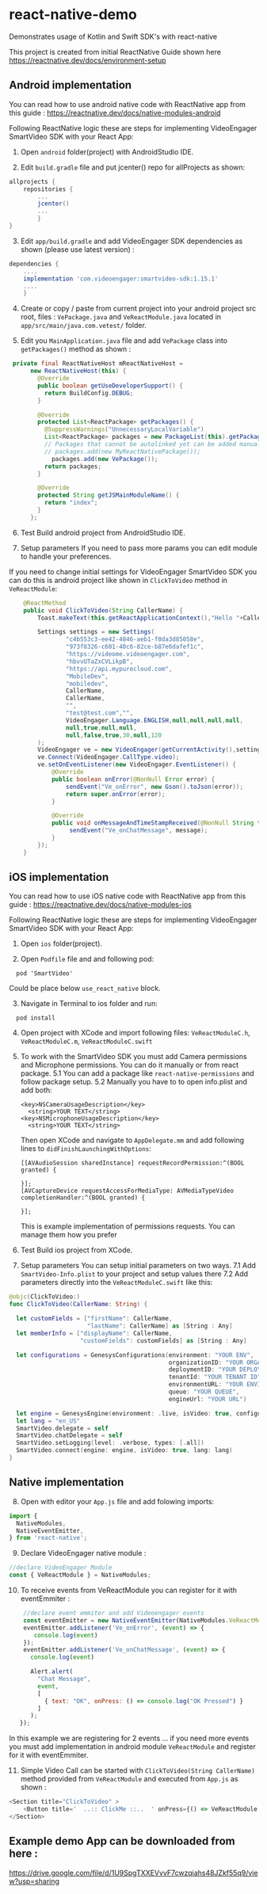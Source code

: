 # react-native-demo
Demonstrates usage of Kotlin and Swift SDK's with react-native

This project is created from initial ReactNative Guide shown here
https://reactnative.dev/docs/environment-setup

## Android implementation
You can read how to use android native code with ReactNative app from this guide : https://reactnative.dev/docs/native-modules-android

Following ReactNative logic these are steps for implementing VideoEngager SmartVideo SDK with your React App:

1. Open `android` folder(project) with AndroidStudio IDE.

2. Edit `build.gradle` file and put jcenter() repo for allProjects as shown:
```gradle
allprojects {
    repositories {
        ...
        jcenter()
        ...
        }
}
```

3. Edit `app/build.gradle` and add VideoEngager SDK dependencies as shown (please use latest version) :
```gradle
dependencies {
    ....
    implementation 'com.videoengager:smartvideo-sdk:1.15.1'
    ....
    }
```
4. Create or copy / paste from current project into your android project src root, files : `VePackage.java` and `VeReactModule.java` located in `app/src/main/java.com.vetest/` folder.

5. Edit you `MainApplication.java` file and add `VePackage` class into `getPackages()` method as shown :
```java
 private final ReactNativeHost mReactNativeHost =
      new ReactNativeHost(this) {
        @Override
        public boolean getUseDeveloperSupport() {
          return BuildConfig.DEBUG;
        }

        @Override
        protected List<ReactPackage> getPackages() {
          @SuppressWarnings("UnnecessaryLocalVariable")
          List<ReactPackage> packages = new PackageList(this).getPackages();
          // Packages that cannot be autolinked yet can be added manually here, for example:
          // packages.add(new MyReactNativePackage());
            packages.add(new VePackage());
          return packages;
        }

        @Override
        protected String getJSMainModuleName() {
          return "index";
        }
      };
```

6. Test Build android project from AndroidStudio IDE.

7. Setup parameters
If you need to pass more params you can edit module to handle your preferences.

If you need to change initial settings for VideoEngager SmartVideo SDK you can do this is android project like shown in `ClickToVideo` method in `VeReactModule`:
```java
    @ReactMethod
    public void ClickToVideo(String CallerName) {
        Toast.makeText(this.getReactApplicationContext(),"Hello "+CallerName,Toast.LENGTH_SHORT).show();

        Settings settings = new Settings(
                "c4b553c3-ee42-4846-aeb1-f0da3d85058e",
                "973f8326-c601-40c6-82ce-b87e6dafef1c",
                "https://videome.videoengager.com",
                "hbvvUTaZxCVLikpB",
                "https://api.mypurecloud.com",
                "MobileDev",
                "mobiledev",
                CallerName,
                CallerName,
                "",
                "test@test.com","",
                VideoEngager.Language.ENGLISH,null,null,null,null,
                null,true,null,null,
                null,false,true,30,null,120
        );
        VideoEngager ve = new VideoEngager(getCurrentActivity(),settings, VideoEngager.Engine.genesys );
        ve.Connect(VideoEngager.CallType.video);
        ve.setOnEventListener(new VideoEngager.EventListener() {
            @Override
            public boolean onError(@NonNull Error error) {
                sendEvent("Ve_onError", new Gson().toJson(error));
                return super.onError(error);
            }

            @Override
            public void onMessageAndTimeStampReceived(@NonNull String timestamp, @NonNull String message) {
                 sendEvent("Ve_onChatMessage", message);
            }
        });
    }
```

## iOS implementation
You can read how to use iOS native code with ReactNative app from this guide : https://reactnative.dev/docs/native-modules-ios

Following ReactNative logic these are steps for implementing VideoEngager SmartVideo SDK with your React App:

1. Open `ios` folder(project).

2. Open `Podfile` file and and following pod:
```
  pod 'SmartVideo'
```
Could be place below `use_react_native` block.

3. Navigate in Terminal to ios folder and run:
```
  pod install
```

4. Open project with XCode and import following files: `VeReactModuleC.h`, `VeReactModuleC.m`, `VeReactModuleC.swift`

5. To work with the SmartVideo SDK you must add Camera permissions and Microphone permissions. You can do it manually or from react package.
  5.1 You can add a package like `react-native-permissions` and follow package setup.
  5.2 Manually you have to to open info.plist and add both:
    ```
    <key>NSCameraUsageDescription</key>
      <string>YOUR TEXT</string>
    <key>NSMicrophoneUsageDescription</key>
      <string>YOUR TEXT</string>
      ```

      Then open XCode and navigate to `AppDelegate.mm` and add following lines to `didFinishLaunchingWithOptions`:
      ```
      [[AVAudioSession sharedInstance] requestRecordPermission:^(BOOL granted) {

      }];
      [AVCaptureDevice requestAccessForMediaType: AVMediaTypeVideo completionHandler:^(BOOL granted) {

      }];
      ```
      This is example implementation of permissions requests. You can manage them how you prefer

6. Test Build ios project from XCode.

7. Setup parameters
You can setup initial parameters on two ways.
  7.1 Add `SmartVideo-Info.plist` to your project and setup values there
  7.2 Add parameters directly into the `VeReactModuleC.swift` like this:
  ```swift
  @objc(ClickToVideo:)
  func ClickToVideo(CallerName: String) {

    let customFields = ["firstName": CallerName,
                        "lastName": CallerName] as [String : Any]
    let memberInfo = ["displayName": CallerName,
                      "customFields": customFields] as [String : Any]

    let configurations = GenesysConfigurations(environment: "YOUR ENV",
                                               organizationID: "YOUR ORGANIZATION ID",
                                               deploymentID: "YOUR DEPLOYMENT ID",
                                               tenantId: "YOUR TENANT ID",
                                               environmentURL: "YOUR ENVIRONMENT URL",
                                               queue: "YOUR QUEUE",
                                               engineUrl: "YOUR URL")

    let engine = GenesysEngine(environment: .live, isVideo: true, configurations: configurations, memberInfo: memberInfo)
    let lang = "en_US"
    SmartVideo.delegate = self
    SmartVideo.chatDelegate = self
    SmartVideo.setLogging(level: .verbose, types: [.all])
    SmartVideo.connect(engine: engine, isVideo: true, lang: lang)
  }
  ```

## Native implementation

8. Open with editor your `App.js` file and add folowing imports:
```javascript
import {
  NativeModules,
  NativeEventEmitter,
} from 'react-native';
```

9. Declare VideoEngager native module :
```javascript
//declare VideoEngager Module
const { VeReactModule } = NativeModules;
```

10. To receive events from VeReactModule you can register for it with eventEmmiter :
```javascript
    //declare event emmiter and add Videoengager events
    const eventEmitter = new NativeEventEmitter(NativeModules.VeReactModule);
    eventEmitter.addListener('Ve_onError', (event) => {
       console.log(event)
    });
    eventEmitter.addListener('Ve_onChatMessage', (event) => {
      console.log(event)

      Alert.alert(
        "Chat Message",
        event,
        [
          { text: "OK", onPress: () => console.log("OK Pressed") }
        ]
      );
   });
```
In this example we are registering for 2 events ... if you need more events you must add implementation in android module `VeReactModule` and register for it with eventEmmiter.

11. Simple Video Call can be started with `ClickToVideo(String CallerName)` method provided from `VeReactModule` and executed from `App.js` as shown :
```javascript
<Section title="ClickToVideo" >
    <Button title='  ..:: ClickMe ::..  ' onPress={() => VeReactModule.ClickToVideo(this.userName)}/>
</Section>
```

## Example demo App can be downloaded from here :
https://drive.google.com/file/d/1U9SpgTXXEVvvF7cwzqiahs48JZkf55q9/view?usp=sharing

